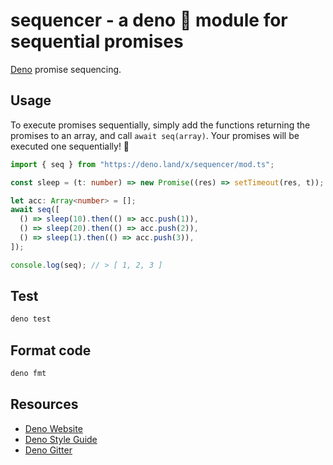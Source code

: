 # sequencer - a deno 🦕 module for sequential promises

[Deno](https://deno.land) promise sequencing.

## Usage

To execute promises sequentially, simply add the functions returning the 
promises to an array, and call `await seq(array)`. Your promises will be
executed one sequentially! 🦕

```typescript
import { seq } from "https://deno.land/x/sequencer/mod.ts";

const sleep = (t: number) => new Promise((res) => setTimeout(res, t));

let acc: Array<number> = [];
await seq([
  () => sleep(10).then(() => acc.push(1)),
  () => sleep(20).then(() => acc.push(2)),
  () => sleep(1).then(() => acc.push(3)),
]);

console.log(seq); // > [ 1, 2, 3 ]
```

## Test

```bash
deno test
```

## Format code

```bash
deno fmt
```

## Resources

- [Deno Website](https://deno.land)
- [Deno Style Guide](https://deno.land/std/style_guide.md)
- [Deno Gitter](https://gitter.im/denolife/Lobby)
